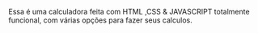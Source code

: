 Essa é uma calculadora feita com HTML ,CSS & JAVASCRIPT totalmente funcional, com várias opções para fazer seus calculos.
